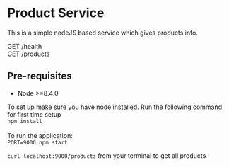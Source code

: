 # Product Service #

This is a simple nodeJS based service which gives products info.

GET /health <br/>
GET /products <br/>

## Pre-requisites
* Node >=8.4.0

To set up make sure you have node installed. Run the following command for first time setup<br/>
`npm install`
<br/>
<br/>
To run the application: <br/>
`PORT=9000 npm start`

`curl localhost:9000/products` from your terminal to get all products
